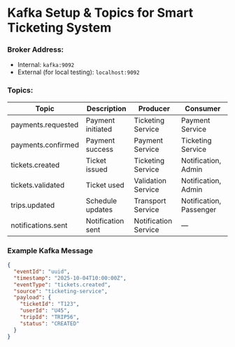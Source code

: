 # Kafka Setup & Topics for Smart Ticketing System

### Broker Address:
- Internal: `kafka:9092`
- External (for local testing): `localhost:9092`

### Topics:
| Topic | Description | Producer | Consumer |
|-------|--------------|-----------|-----------|
| payments.requested | Payment initiated | Ticketing Service | Payment Service |
| payments.confirmed | Payment success | Payment Service | Ticketing Service |
| tickets.created | Ticket issued | Ticketing Service | Notification, Admin |
| tickets.validated | Ticket used | Validation Service | Notification, Admin |
| trips.updated | Schedule updates | Transport Service | Notification, Passenger |
| notifications.sent | Notification sent | Notification Service | — |

### Example Kafka Message
```json
{
  "eventId": "uuid",
  "timestamp": "2025-10-04T10:00:00Z",
  "eventType": "tickets.created",
  "source": "ticketing-service",
  "payload": {
    "ticketId": "T123",
    "userId": "U45",
    "tripId": "TRIP56",
    "status": "CREATED"
  }
}








